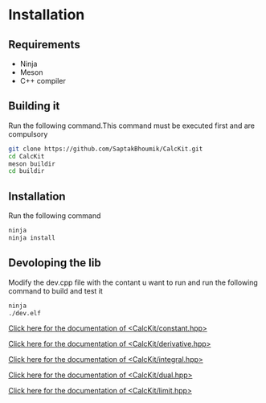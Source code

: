 # Installation

## Requirements 
- Ninja
- Meson
- C++ compiler

## Building it
Run the following command.This command must be executed first and are compulsory
```bash
git clone https://github.com/SaptakBhoumik/CalcKit.git
cd CalcKit
meson buildir
cd buildir
```
## Installation
Run the following command
```bash
ninja
ninja install
```
## Devoloping the lib
Modify the dev.cpp file with the contant u want to run and run the following command to build and test it
```bash
ninja 
./dev.elf
```

 <a href="./constant.MD">Click here for the documentation of <CalcKit/constant.hpp></a>

 <a href="./derivative.MD">Click here for the documentation of <CalcKit/derivative.hpp></a>

 <a href="./integral.MD">Click here for the documentation of <CalcKit/integral.hpp></a>

 <a href="./dual.MD">Click here for the documentation of <CalcKit/dual.hpp></a>
 
 <a href="./limit.MD">Click here for the documentation of <CalcKit/limit.hpp></a>